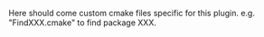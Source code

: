 Here should come custom cmake files specific for this plugin.
e.g. "FindXXX.cmake" to find package XXX.